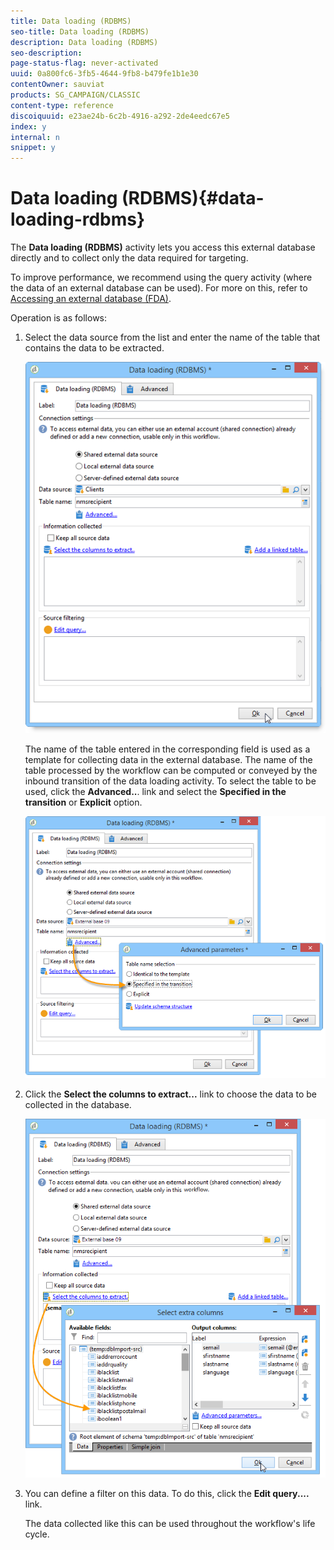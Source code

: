 ```yaml
---
title: Data loading (RDBMS)
seo-title: Data loading (RDBMS)
description: Data loading (RDBMS)
seo-description: 
page-status-flag: never-activated
uuid: 0a800fc6-3fb5-4644-9fb8-b479fe1b1e30
contentOwner: sauviat
products: SG_CAMPAIGN/CLASSIC
content-type: reference
discoiquuid: e23ae24b-6c2b-4916-a292-2de4eedc67e5
index: y
internal: n
snippet: y
---
```


# Data loading (RDBMS){#data-loading-rdbms}

The **Data loading (RDBMS)** activity lets you access this external database directly and to collect only the data required for targeting.

To improve performance, we recommend using the query activity (where the data of an external database can be used). For more on this, refer to [Accessing an external database (FDA)](../../workflow/using/accessing-an-external-database--fda-.md).

Operation is as follows:

1. Select the data source from the list and enter the name of the table that contains the data to be extracted.

   ![](assets/s_advuser_wf_sgbd_sample_1.png)

   The name of the table entered in the corresponding field is used as a template for collecting data in the external database. The name of the table processed by the workflow can be computed or conveyed by the inbound transition of the data loading activity. To select the table to be used, click the **Advanced..**. link and select the **Specified in the transition** or **Explicit** option.

   ![](assets/s_advuser_wf_sgbd_sample_5.png)

1. Click the **Select the columns to extract...** link to choose the data to be collected in the database.

   ![](assets/s_advuser_wf_sgbd_sample_2.png)

1. You can define a filter on this data. To do this, click the **Edit query....** link.

   The data collected like this can be used throughout the workflow's life cycle.

